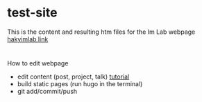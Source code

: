 # test-site

This is the content and resulting htm files for the Im Lab webpage [hakyimlab link](http://hakyim.github.io/test-site)


# 
How to edit webpage
- edit content (post, project, talk) [tutorial](https://sourcethemes.com/academic/post/getting-started/)
- build static pages (run hugo in the terminal)
- git add/commit/push

